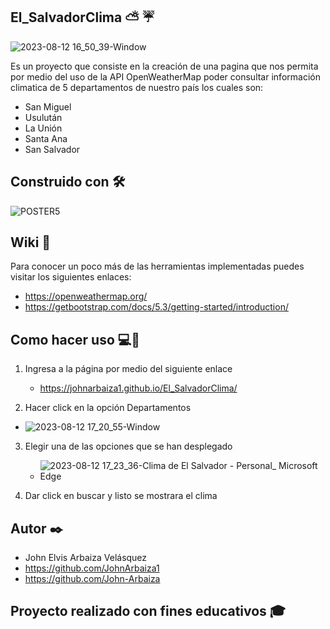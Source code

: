 ## El_SalvadorClima ⛅ ☔

![2023-08-12 16_50_39-Window](https://github.com/JohnArbaiza1/El_SalvadorClima/assets/102486877/af9f127b-8cd2-444c-9843-a34f848b924b)

Es un proyecto que consiste en la creación de una pagina que nos permita por medio del uso de la API OpenWeatherMap poder consultar información climatica de 5 departamentos de nuestro país los cuales son: 

* San Miguel
* Usulután
* La Unión
* Santa Ana
* San Salvador

## Construido con 🛠️
![POSTER5](https://github.com/JohnArbaiza1/El_SalvadorClima/assets/102486877/0fb3f0d1-77df-4c1e-867b-ca922c49439f)

## Wiki 📖
Para conocer un poco más de las herramientas implementadas puedes visitar los siguientes enlaces:
* https://openweathermap.org/
* https://getbootstrap.com/docs/5.3/getting-started/introduction/

## Como hacer uso 💻📱
1. Ingresa a la página por medio del siguiente enlace
   * https://johnarbaiza1.github.io/El_SalvadorClima/

2. Hacer click en la opción Departamentos
* ![2023-08-12 17_20_55-Window](https://github.com/JohnArbaiza1/El_SalvadorClima/assets/102486877/b3b8772a-51b8-4cce-a6c1-7021d1846167)

3. Elegir una de las opciones que se han desplegado
   * ![2023-08-12 17_23_36-Clima de El Salvador - Personal_ Microsoft​ Edge](https://github.com/JohnArbaiza1/El_SalvadorClima/assets/102486877/6e768402-493b-4ac2-990a-e056998e2a43)
  
4. Dar click en buscar y listo se mostrara el clima    


## Autor ✒️
* John Elvis Arbaiza Velásquez
* https://github.com/JohnArbaiza1
* https://github.com/John-Arbaiza

## Proyecto realizado con fines educativos 🎓
  
